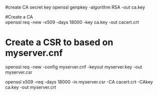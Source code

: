 #create CA secret key 
openssl genpkey -algorithm RSA -out ca.key

#Create a CA   
openssl req -new -x509 -days 18000  -key ca.key -out cacert.crt

# Create a CSR to based on myserver.cnf 
openssl req -new -config myserver.cnf -keyout myserver.key -out myserver.csr

openssl x509 -req -days 18000 -in myserver.csr -CA cacert.crt  -CAkey ca.key   -out myserver.crt

